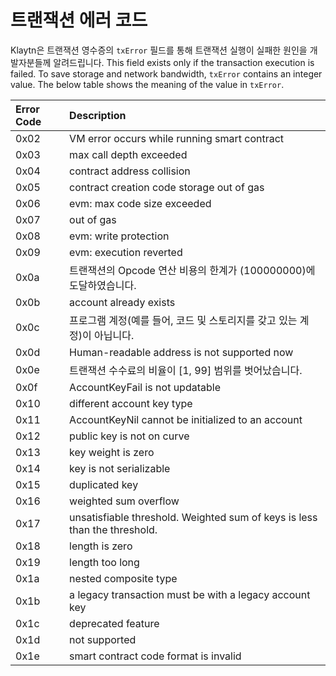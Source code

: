 # 트랜잭션 에러 코드 <a id="transaction-error-codes"></a>

Klaytn은 트랜잭션 영수증의 `txError` 필드를 통해 트랜잭션 실행이 실패한 원인을 개발자분들께 알려드립니다. This field exists only if the transaction execution is failed. To save storage and network bandwidth, `txError` contains an integer value. The below table shows the meaning of the value in `txError`.

| Error Code | Description                                                               |
|:---------- |:------------------------------------------------------------------------- |
| 0x02       | VM error occurs while running smart contract                              |
| 0x03       | max call depth exceeded                                                   |
| 0x04       | contract address collision                                                |
| 0x05       | contract creation code storage out of gas                                 |
| 0x06       | evm: max code size exceeded                                               |
| 0x07       | out of gas                                                                |
| 0x08       | evm: write protection                                                     |
| 0x09       | evm: execution reverted                                                   |
| 0x0a       | 트랜잭션의 Opcode 연산 비용의 한계가 \(100000000\)에 도달하였습니다.                         |
| 0x0b       | account already exists                                                    |
| 0x0c       | 프로그램 계정\(예를 들어, 코드 및 스토리지를 갖고 있는 계정\)이 아닙니다.                            |
| 0x0d       | Human-readable address is not supported now                               |
| 0x0e       | 트랜잭션 수수료의 비율이 \[1, 99\] 범위를 벗어났습니다.                                     |
| 0x0f       | AccountKeyFail is not updatable                                           |
| 0x10       | different account key type                                                |
| 0x11       | AccountKeyNil cannot be initialized to an account                         |
| 0x12       | public key is not on curve                                                |
| 0x13       | key weight is zero                                                        |
| 0x14       | key is not serializable                                                   |
| 0x15       | duplicated key                                                            |
| 0x16       | weighted sum overflow                                                     |
| 0x17       | unsatisfiable threshold. Weighted sum of keys is less than the threshold. |
| 0x18       | length is zero                                                            |
| 0x19       | length too long                                                           |
| 0x1a       | nested composite type                                                     |
| 0x1b       | a legacy transaction must be with a legacy account key                    |
| 0x1c       | deprecated feature                                                        |
| 0x1d       | not supported                                                             |
| 0x1e       | smart contract code format is invalid                                     |

